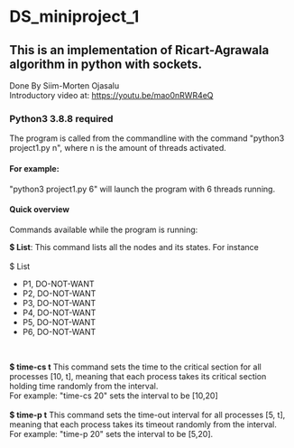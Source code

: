 # DS_miniproject_1
## This is an implementation of Ricart-Agrawala algorithm in python with sockets.
Done By Siim-Morten Ojasalu <br>
Introductory video at: https://youtu.be/mao0nRWR4eQ
### Python3 3.8.8 required
The program is called from the commandline with the command "python3 project1.py n", where n is the amount of threads activated. 
#### For example:
"python3 project1.py 6" will launch the program with 6 threads running.

#### Quick overview
Commands available while the program is running:

<b>$ List</b>: This command lists all the nodes and its states. For instance <br><br>
$ List
<ul>
<li>P1, DO-NOT-WANT
<li>P2, DO-NOT-WANT
<li>P3, DO-NOT-WANT
<li>P4, DO-NOT-WANT
<li>P5, DO-NOT-WANT
<li>P6, DO-NOT-WANT
</ul> <br>

<b>$ time-cs t</b> This command sets the time to the critical section for all processes [10, t], meaning that each process takes its critical section holding time randomly from the interval.<br>
For example: "time-cs 20" sets the interval to be [10,20]<br><br>
<b>$ time-p t</b> This command sets the time-out interval for all processes [5, t], meaning that each process takes its timeout randomly from the interval.<br>
For example: "time-p 20" sets the interval to be [5,20].
